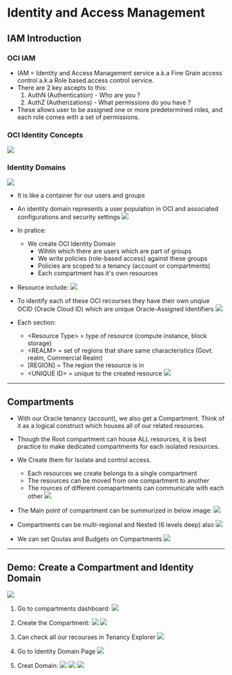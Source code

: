 # Identity and Access Management

## IAM Introduction

### OCI IAM
- IAM = Identity and Access Management service a.k.a Fine Grain access control a.k.a Role based access control service.
- There are 2 key ascepts to this:
    1. AuthN (Authentication) - Who are you ?
    2. AuthZ (Autherizations) - What permissions do you have ?
- These allows user to be assigned one or more predetermined roles, and each role comes with a set of permissions.

### OCI Identity Concepts
![](../assets/ociIAMconcepts.jpeg)

### Identity Domains
![](../assets/identitydomains.jpeg)
- It is like a container for our users and groups
- An identity domain represents a user population in OCI and associated configurations and security settings
![](../assets/identiitydomaindiagrame.png)
- In pratice:
    - We create OCI Identity Domain
        - Wihtin which there are users which are part of groups
        - We write policies (role-based access) against these groups
        - Policies are scoped to a tenancy (account or compartments)
        - Each compartment has it's own resources
- Resource include:
![](../assets/resources.png)

- To identify each of these OCI recourses they have their own unqiue OCID (Oracle Cloud ID) which are unique Oracle-Assigned Identifiers
![](../assets/ocid.png)
- Each section:
    - \<Resource Type\> = type of resource (compute instance, block storage)
    - \<REALM\> = set of regions that share same characteristics (Govt. realm, Commercial Realm)
    - \[REGION\] = The region the resource is in
    - \<UNIQUE ID\> = unique to the created resource
![](../assets/egocids.png)

---

## Compartments

- With our Oracle tenancy (account), we also get a Compartment. Think of it as a logical construct which houses all of our related resources.
- Though the Root compartment can house ALL resources, it is best practice to make dedicated compartments for each isolated resources.

- We Create them for Isolate and control access.
    - Each resources we create belongs to a single compartment
    - The resources can be moved from one compartment to another
    - The rources of different comapartments can communicate with each other
![](../assets/compartments.png)

- The Main point of compartment can be summurized in below image:
![](../assets/egcompartmentAccess.png)

- Compartments can be multi-regional and Nested (6 levels deep) also
![](../assets/multiregionCompartment.png)

- We can set Qoutas and Budgets on Compartments
![](../assets/qoutas&budgets.png)

---

## Demo: Create a Compartment and Identity Domain
![](../assets/compartment&IdentityDomain.jpeg)

1. Go to compartments dashboard:
![](../assets/go2compartments.png)

2. Create the Compartment:
![](../assets/createCompartment.png)
![](../assets/compartmentMade.png)

3. Can check all our recourses in Tenancy Explorer
![](../assets/tenancyExplorer.png)

4. Go to Identity Domain Page
![](../assets/go2domains.png)

5. Creat Domain:
![](../assets/createDomainBtn.png)
![](../assets/fillDetails.png)
![](../assets/clickCreateDomain.png)
